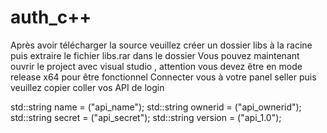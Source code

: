 # auth_c++ 


Après avoir télécharger la source veuillez créer un dossier libs à la racine puis extraire le fichier libs.rar dans le dossier
Vous pouvez maintenant ouvrir le project avec visual studio , attention vous devez être en mode release x64 pour être fonctionnel 
Connecter vous à votre panel seller puis veuillez copier coller vos API de login 

std::string name = ("api_name"); 
std::string ownerid = ("api_ownerid"); 
std::string secret = ("api_secret"); 
std::string version = ("api_1.0");

